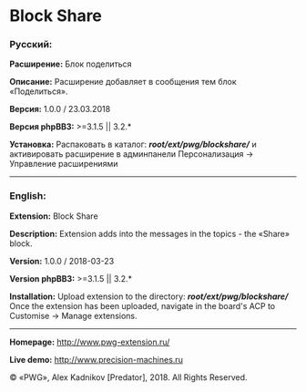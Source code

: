 # Block Share

### Русский:

**Расширение:**		Блок поделиться

**Описание:**		Расширение добавляет в сообщения тем блок «Поделиться».

**Версия:**			1.0.0 / 23.03.2018

**Версия phpBB3:**	>=3.1.5 || 3.2.*

**Установка:**		Распаковать в каталог: **_root/ext/pwg/blockshare/_** и активировать расширение в админпанели Персонализация -> Управление расширениями

***
### English:

**Extension:**		Block Share

**Description:**	Extension adds into the messages in the topics - the «Share» block.

**Version:**		1.0.0 / 2018-03-23

**Version phpBB3:**	>=3.1.5 || 3.2.*

**Installation:**	Upload extension to the directory: **_root/ext/pwg/blockshare/_** Once the extension has been uploaded, navigate in the board's ACP to Customise -> Manage extensions.
***
**Homepage:** http://www.pwg-extension.ru/

**Live demo:** http://www.precision-machines.ru

© «PWG», Alex Kadnikov [Predator],  2018. All Rights Reserved.
